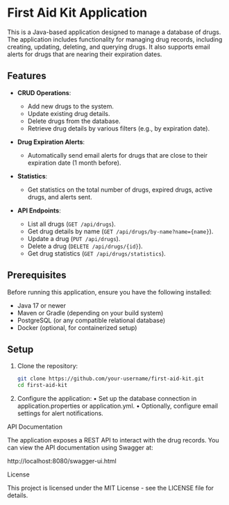 # First Aid Kit Application

This is a Java-based application designed to manage a database of drugs. The application includes functionality for managing drug records, including creating, updating, deleting, and querying drugs. It also supports email alerts for drugs that are nearing their expiration dates.

## Features

- **CRUD Operations**: 
  - Add new drugs to the system.
  - Update existing drug details.
  - Delete drugs from the database.
  - Retrieve drug details by various filters (e.g., by expiration date).
  
- **Drug Expiration Alerts**:
  - Automatically send email alerts for drugs that are close to their expiration date (1 month before).
  
- **Statistics**:
  - Get statistics on the total number of drugs, expired drugs, active drugs, and alerts sent.
  
- **API Endpoints**:
  - List all drugs (`GET /api/drugs`).
  - Get drug details by name (`GET /api/drugs/by-name?name={name}`).
  - Update a drug (`PUT /api/drugs`).
  - Delete a drug (`DELETE /api/drugs/{id}`).
  - Get drug statistics (`GET /api/drugs/statistics`).
  
## Prerequisites

Before running this application, ensure you have the following installed:

- Java 17 or newer
- Maven or Gradle (depending on your build system)
- PostgreSQL (or any compatible relational database)
- Docker (optional, for containerized setup)

## Setup

1. Clone the repository:
   ```bash
   git clone https://github.com/your-username/first-aid-kit.git
   cd first-aid-kit

2. Configure the application:
	•	Set up the database connection in application.properties or application.yml.
	•	Optionally, configure email settings for alert notifications.


API Documentation

The application exposes a REST API to interact with the drug records. You can view the API documentation using Swagger at:

http://localhost:8080/swagger-ui.html

License

This project is licensed under the MIT License - see the LICENSE file for details.
